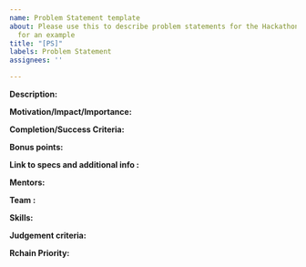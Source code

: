 ```yaml
---
name: Problem Statement template
about: Please use this to describe problem statements for the Hackathon. Look at https://github.com/rchain/hackathon-2020/issues/18
  for an example
title: "[PS]"
labels: Problem Statement
assignees: ''

---
```


**Description:**


**Motivation/Impact/Importance:**


**Completion/Success Criteria:**


**Bonus points:**


**Link to specs and additional info :**


**Mentors:**


**Team :**


**Skills:**



**Judgement criteria:**



**Rchain Priority:**
